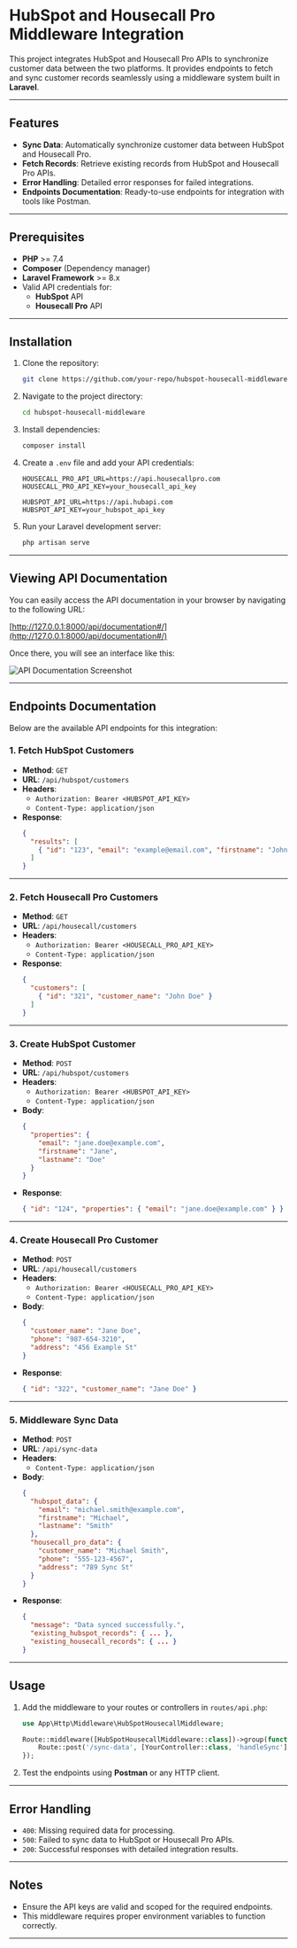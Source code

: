 # HubSpot and Housecall Pro Middleware Integration

This project integrates HubSpot and Housecall Pro APIs to synchronize customer data between the two platforms. It provides endpoints to fetch and sync customer records seamlessly using a middleware system built in **Laravel**.

---

## Features

- **Sync Data**: Automatically synchronize customer data between HubSpot and Housecall Pro.
- **Fetch Records**: Retrieve existing records from HubSpot and Housecall Pro APIs.
- **Error Handling**: Detailed error responses for failed integrations.
- **Endpoints Documentation**: Ready-to-use endpoints for integration with tools like Postman.

---

## Prerequisites

- **PHP** >= 7.4
- **Composer** (Dependency manager)
- **Laravel Framework** >= 8.x
- Valid API credentials for:
  - **HubSpot** API
  - **Housecall Pro** API

---

## Installation

1. Clone the repository:
   ```bash
   git clone https://github.com/your-repo/hubspot-housecall-middleware.git
   ```

2. Navigate to the project directory:
   ```bash
   cd hubspot-housecall-middleware
   ```

3. Install dependencies:
   ```bash
   composer install
   ```

4. Create a `.env` file and add your API credentials:
   ```dotenv
   HOUSECALL_PRO_API_URL=https://api.housecallpro.com
   HOUSECALL_PRO_API_KEY=your_housecall_api_key

   HUBSPOT_API_URL=https://api.hubapi.com
   HUBSPOT_API_KEY=your_hubspot_api_key
   ```

5. Run your Laravel development server:
   ```bash
   php artisan serve
   ```

---

## Viewing API Documentation

You can easily access the API documentation in your browser by navigating to the following URL:

[http://127.0.0.1:8000/api/documentation#/](http://127.0.0.1:8000/api/documentation#/)

Once there, you will see an interface like this:

![API Documentation Screenshot](/assets/images/Screenshot_2024-12-23_175204.png)

---

## Endpoints Documentation

Below are the available API endpoints for this integration:

### 1. Fetch HubSpot Customers

- **Method**: `GET`  
- **URL**: `/api/hubspot/customers`  
- **Headers**:
  - `Authorization: Bearer <HUBSPOT_API_KEY>`
  - `Content-Type: application/json`  
- **Response**:
  ```json
  {
    "results": [
      { "id": "123", "email": "example@email.com", "firstname": "John" }
    ]
  }
  ```

---

### 2. Fetch Housecall Pro Customers

- **Method**: `GET`  
- **URL**: `/api/housecall/customers`  
- **Headers**:
  - `Authorization: Bearer <HOUSECALL_PRO_API_KEY>`
  - `Content-Type: application/json`  
- **Response**:
  ```json
  {
    "customers": [
      { "id": "321", "customer_name": "John Doe" }
    ]
  }
  ```

---

### 3. Create HubSpot Customer

- **Method**: `POST`  
- **URL**: `/api/hubspot/customers`  
- **Headers**:
  - `Authorization: Bearer <HUBSPOT_API_KEY>`
  - `Content-Type: application/json`  
- **Body**:
  ```json
  {
    "properties": {
      "email": "jane.doe@example.com",
      "firstname": "Jane",
      "lastname": "Doe"
    }
  }
  ```
- **Response**:
  ```json
  { "id": "124", "properties": { "email": "jane.doe@example.com" } }
  ```

---

### 4. Create Housecall Pro Customer

- **Method**: `POST`  
- **URL**: `/api/housecall/customers`  
- **Headers**:
  - `Authorization: Bearer <HOUSECALL_PRO_API_KEY>`
  - `Content-Type: application/json`  
- **Body**:
  ```json
  {
    "customer_name": "Jane Doe",
    "phone": "987-654-3210",
    "address": "456 Example St"
  }
  ```
- **Response**:
  ```json
  { "id": "322", "customer_name": "Jane Doe" }
  ```

---

### 5. Middleware Sync Data

- **Method**: `POST`  
- **URL**: `/api/sync-data`  
- **Headers**:
  - `Content-Type: application/json`  
- **Body**:
  ```json
  {
    "hubspot_data": {
      "email": "michael.smith@example.com",
      "firstname": "Michael",
      "lastname": "Smith"
    },
    "housecall_pro_data": {
      "customer_name": "Michael Smith",
      "phone": "555-123-4567",
      "address": "789 Sync St"
    }
  }
  ```
- **Response**:
  ```json
  {
    "message": "Data synced successfully.",
    "existing_hubspot_records": { ... },
    "existing_housecall_records": { ... }
  }
  ```

---

## Usage

1. Add the middleware to your routes or controllers in `routes/api.php`:
   ```php
   use App\Http\Middleware\HubSpotHousecallMiddleware;

   Route::middleware([HubSpotHousecallMiddleware::class])->group(function () {
       Route::post('/sync-data', [YourController::class, 'handleSync']);
   });
   ```

2. Test the endpoints using **Postman** or any HTTP client.

---

## Error Handling

- `400`: Missing required data for processing.
- `500`: Failed to sync data to HubSpot or Housecall Pro APIs.
- `200`: Successful responses with detailed integration results.

---

## Notes

- Ensure the API keys are valid and scoped for the required endpoints.
- This middleware requires proper environment variables to function correctly.

---

